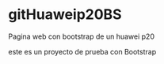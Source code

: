 # gitHuaweip20BS
Pagina web con bootstrap de un huawei p20

este es un proyecto de prueba con Bootstrap
